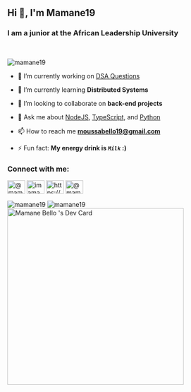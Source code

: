 ## Hi 👋, I'm Mamane19
### I am a junior at the African Leadership University
</br>

<p align="left"> <img src="https://komarev.com/ghpvc/?username=mamane19&label=Profile%20views&color=0e75b6&style=flat" alt="mamane19" /> </p>


- 🔭 I’m currently working on [DSA Questions](https://github.com/mamane19/interview-prep-dsa)

- 🌱 I’m currently learning **Distributed Systems**

- 👯 I’m looking to collaborate on **back-end projects**

- 💬 Ask me about [NodeJS](https://nodejs.org), [TypeScript](https://www.typescriptlang.org/), and [Python](https://www.python.org/)

- 📫 How to reach me **moussabello19@gmail.com**

- ⚡ Fun fact: **My energy drink is *`Milk`* :)**

<h3 align="left">Connect with me:</h3>
<p align="left">
<a href="https://dev.to/mamane19" target="blank"><img align="center" src="https://cdn.jsdelivr.net/npm/simple-icons@3.0.1/icons/dev-dot-to.svg" alt="@mamane19" height="30" width="40" /></a>
<a href="https://twitter.com/imamane19" target="blank"><img align="center" src="https://raw.githubusercontent.com/rahuldkjain/github-profile-readme-generator/master/src/images/icons/Social/twitter.svg" alt="imamane19" height="30" width="40" /></a>
<a href="https://linkedin.com/in/https://www.linkedin.com/in/bello-moussa-amadou-210653192/" target="blank"><img align="center" src="https://raw.githubusercontent.com/rahuldkjain/github-profile-readme-generator/master/src/images/icons/Social/linked-in-alt.svg" alt="https://www.linkedin.com/in/bello-moussa-amadou-210653192/" height="30" width="40" /></a>
<a href="https://instagram.com/imamane19" target="blank"><img align="center" src="https://raw.githubusercontent.com/rahuldkjain/github-profile-readme-generator/master/src/images/icons/Social/instagram.svg" alt="@mamane19" height="30" width="40" /></a>
</p>

<p align= "left">
<img align="center" src="https://github-readme-stats.vercel.app/api?username=mamane19&show_icons=true&locale=en" alt="mamane19" />



<img align="center" src="https://github-readme-streak-stats.herokuapp.com/?user=mamane19&" alt="mamane19" />
<a href="https://app.daily.dev/mamane19"><img src="https://api.daily.dev/devcards/c7500ee4c9f647b98643ad20d7f98857.png?r=97v" width="400" alt="Mamane Bello 's Dev Card"/></a>
</p>
